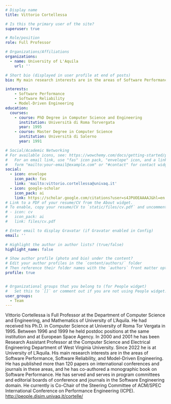 ```yaml
---
# Display name
title: Vittorio Cortellessa

# Is this the primary user of the site?
superuser: true

# Role/position
role: Full Professor

# Organizations/Affiliations
organizations:
  - name: University of L'Aquila
    url: ''

# Short bio (displayed in user profile at end of posts)
bio: My main research interests are in the areas of Software Performance, Software Reliability, and Model-Driven Engineering.

interests:
    - Software Performance
    - Software Reliability
    - Model-Driven Engineering
education:
  courses:
    - course: PhD Degree in Computer Science and Engineering 
      institution: Università di Roma Torvergata
      year: 1995
    - course: Master Degree in Computer Science 
      institution: Università di Salerno 
      year: 1991

# Social/Academic Networking
# For available icons, see: https://wowchemy.com/docs/getting-started/page-builder/#icons
#   For an email link, use "fas" icon pack, "envelope" icon, and a link in the
#   form "mailto:your-email@example.com" or "#contact" for contact widget.
social:
  - icon: envelope
    icon_pack: fas
    link: 'mailto:vittorio.cortellessa@univaq.it'
  - icon: google-scholar
    icon_pack: ai
    link: https://scholar.google.com/citations?user=s4JPUOEAAAAJ&hl=en
# Link to a PDF of your resume/CV from the About widget.
# To enable, copy your resume/CV to `static/files/cv.pdf` and uncomment the lines below.
# - icon: cv
#   icon_pack: ai
#   link: files/cv.pdf

# Enter email to display Gravatar (if Gravatar enabled in Config)
email: ''

# Highlight the author in author lists? (true/false)
highlight_name: false

# Show author profile (photo and bio) under the content?
# Edit your author profiles in the `content/authors/` folder
# Then reference their folder names with the `authors` front matter option above
profile: true


# Organizational groups that you belong to (for People widget)
#   Set this to `[]` or comment out if you are not using People widget.
user_groups:
  - Team
---
```

Vittorio Cortellessa is Full Professor at the Department of Computer Science and Engineering, and Mathematics of University of L’Aquila. He had received his Ph.D. in Computer Science at University of Roma Tor Vergata in 1995. Between 1996 and 1999 he held postdoc positions at the same institution and at European Space Agency. In 2000 and 2001 he has been Research Assistant Professor at the Computer Science and Electrical Engineering Department of West Virginia University. Since 2022 he is at University of L’Aquila. His main research interests are in the areas of Software Performance, Software Reliability, and Model-Driven Engineering. He has published more than 120 papers on international conferences and journals in these areas, and he has co-authored a monographic book on Software Performance. He has served and serves in program committees and editorial boards of conference and journals in the Software Engineering domain. He currently is Co-Chair of the Steering Committee of ACM/SPEC International Conference on Performance Engineering (ICPE).  http://people.disim.univaq.it/cortelle/
